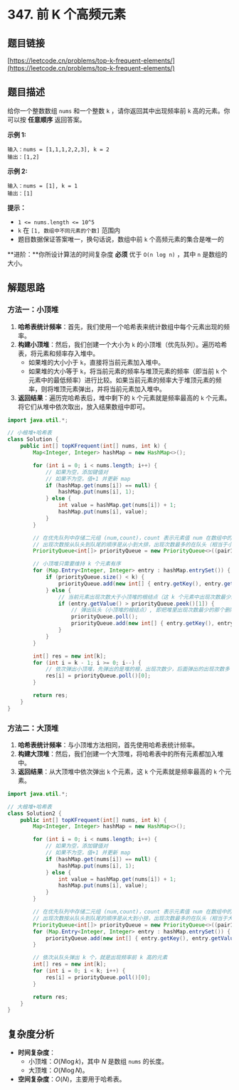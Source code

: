 # 347. 前 K 个高频元素

## 题目链接

[https://leetcode.cn/problems/top-k-frequent-elements/](https://leetcode.cn/problems/top-k-frequent-elements/)

## 题目描述

给你一个整数数组 `nums` 和一个整数 `k` ，请你返回其中出现频率前 `k` 高的元素。你可以按 **任意顺序** 返回答案。

**示例 1:**

```
输入：nums = [1,1,1,2,2,3], k = 2
输出：[1,2]
```

**示例 2:**

```
输入：nums = [1], k = 1
输出：[1]
```

**提示：**

- `1 <= nums.length <= 10^5`
- `k` 在 `[1, 数组中不同元素的个数]` 范围内
- 题目数据保证答案唯一，换句话说，数组中前 `k` 个高频元素的集合是唯一的

**进阶：**你所设计算法的时间复杂度 **必须** 优于 `O(n log n)` ，其中 `n` 是数组的大小。

## 解题思路

### 方法一：小顶堆

1.  **哈希表统计频率**：首先，我们使用一个哈希表来统计数组中每个元素出现的频率。
2.  **构建小顶堆**：然后，我们创建一个大小为 `k` 的小顶堆（优先队列）。遍历哈希表，将元素和频率存入堆中。
    - 如果堆的大小小于 `k`，直接将当前元素加入堆中。
    - 如果堆的大小等于 `k`，将当前元素的频率与堆顶元素的频率（即当前 `k` 个元素中的最低频率）进行比较。如果当前元素的频率大于堆顶元素的频率，则将堆顶元素弹出，并将当前元素加入堆中。
3.  **返回结果**：遍历完哈希表后，堆中剩下的 `k` 个元素就是频率最高的 `k` 个元素。将它们从堆中依次取出，放入结果数组中即可。

```java
import java.util.*;

// 小根堆+哈希表
class Solution {
    public int[] topKFrequent(int[] nums, int k) {
        Map<Integer, Integer> hashMap = new HashMap<>();

        for (int i = 0; i < nums.length; i++) {
            // 如果为空，添加键值对
            // 如果不为空，值+1 并更新 map
            if (hashMap.get(nums[i]) == null) {
                hashMap.put(nums[i], 1);
            } else {
                int value = hashMap.get(nums[i]) + 1;
                hashMap.put(nums[i], value);
            }
        }

        // 在优先队列中存储二元组 (num,count)，count 表示元素值 num 在数组中的出现次数
        // 出现次数按从队头到队尾的顺序是从小到大排，出现次数最多的在队头（相当于小顶堆）
        PriorityQueue<int[]> priorityQueue = new PriorityQueue<>((pair1, pair2) -> pair1[1] - pair2[1]);

        // 小顶堆只需要维持 k 个元素有序
        for (Map.Entry<Integer, Integer> entry : hashMap.entrySet()) {
            if (priorityQueue.size() < k) {
                priorityQueue.add(new int[] { entry.getKey(), entry.getValue() });
            } else {
                // 当前元素出现次数大于小顶堆的根结点（这 k 个元素中出现次数最少的那个）
                if (entry.getValue() > priorityQueue.peek()[1]) {
                    // 弹出队头（小顶堆的根结点）, 即把堆里出现次数最少的那个删除，留下的就是出现次数多的了
                    priorityQueue.poll();
                    priorityQueue.add(new int[] { entry.getKey(), entry.getValue() });
                }
            }
        }

        int[] res = new int[k];
        for (int i = k - 1; i >= 0; i--) {
            // 依次弹出小顶堆，先弹出的是堆的根，出现次数少，后面弹出的出现次数多
            res[i] = priorityQueue.poll()[0];
        }

        return res;
    }
}
```

### 方法二：大顶堆

1.  **哈希表统计频率**：与小顶堆方法相同，首先使用哈希表统计频率。
2.  **构建大顶堆**：然后，我们创建一个大顶堆，将哈希表中的所有元素都加入堆中。
3.  **返回结果**：从大顶堆中依次弹出 `k` 个元素，这 `k` 个元素就是频率最高的 `k` 个元素。

```java
import java.util.*;

// 大根堆+哈希表
class Solution2 {
    public int[] topKFrequent(int[] nums, int k) {
        Map<Integer, Integer> hashMap = new HashMap<>();

        for (int i = 0; i < nums.length; i++) {
            // 如果为空，添加键值对
            // 如果不为空，值+1 并更新 map
            if (hashMap.get(nums[i]) == null) {
                hashMap.put(nums[i], 1);
            } else {
                int value = hashMap.get(nums[i]) + 1;
                hashMap.put(nums[i], value);
            }
        }

        // 在优先队列中存储二元组 (num,count)，count 表示元素值 num 在数组中的出现次数
        // 出现次数按从队头到队尾的顺序是从大到小排，出现次数最多的在队头（相当于大顶堆）
        PriorityQueue<int[]> priorityQueue = new PriorityQueue<>((pair1, pair2) -> pair2[1] - pair1[1]);
        for (Map.Entry<Integer, Integer> entry : hashMap.entrySet()) {
            priorityQueue.add(new int[] { entry.getKey(), entry.getValue() });
        }

        // 依次从队头弹出 k 个，就是出现频率前 k 高的元素
        int[] res = new int[k];
        for (int i = 0; i < k; i++) {
            res[i] = priorityQueue.poll()[0];
        }

        return res;
    }
}
```

## 复杂度分析

- **时间复杂度**：
  - 小顶堆：$O(N \log k)$，其中 $N$ 是数组 `nums` 的长度。
  - 大顶堆：$O(N \log N)$。
- **空间复杂度**：$O(N)$，主要用于哈希表。
